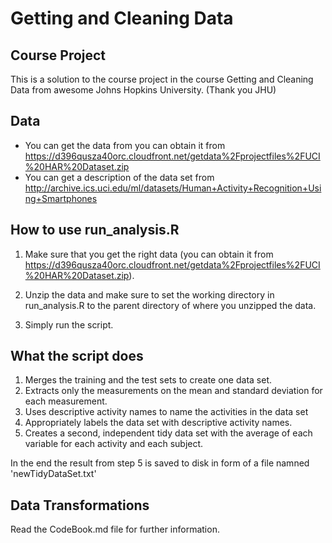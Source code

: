 # Getting and Cleaning Data

## Course Project
This is a solution to the course project in the course Getting and Cleaning Data from awesome Johns Hopkins University. (Thank you JHU)

## Data

* You can get the data from you can obtain it from https://d396qusza40orc.cloudfront.net/getdata%2Fprojectfiles%2FUCI%20HAR%20Dataset.zip
* You can get a description of the data set from http://archive.ics.uci.edu/ml/datasets/Human+Activity+Recognition+Using+Smartphones

## How to use run_analysis.R

1. Make sure that you get the right data (you can obtain it from https://d396qusza40orc.cloudfront.net/getdata%2Fprojectfiles%2FUCI%20HAR%20Dataset.zip).

2. Unzip the data and make sure to set the working directory in run_analysis.R to the parent directory of where
you unzipped the data.

3. Simply run the script.


## What the script does
1. Merges the training and the test sets to create one data set.
2. Extracts only the measurements on the mean and standard deviation for each measurement.
3. Uses descriptive activity names to name the activities in the data set
4. Appropriately labels the data set with descriptive activity names.
5. Creates a second, independent tidy data set with the average of each variable for each activity and each subject.

In the end the result from step 5 is saved to disk in form of a file namned 'newTidyDataSet.txt'

## Data Transformations
Read the CodeBook.md file for further information.
